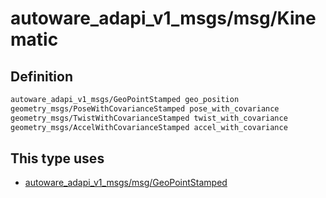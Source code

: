 <!-- This file is generated by a tool. Do not edit directly. -->

# autoware_adapi_v1_msgs/msg/Kinematic

## Definition

```txt
autoware_adapi_v1_msgs/GeoPointStamped geo_position
geometry_msgs/PoseWithCovarianceStamped pose_with_covariance
geometry_msgs/TwistWithCovarianceStamped twist_with_covariance
geometry_msgs/AccelWithCovarianceStamped accel_with_covariance
```

## This type uses

- [autoware_adapi_v1_msgs/msg/GeoPointStamped](../../autoware_adapi_v1_msgs/msg/geo_point_stamped.md)
